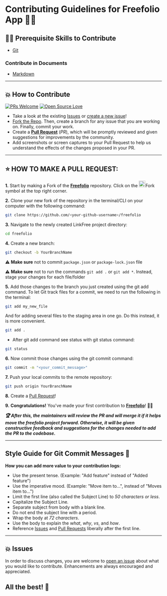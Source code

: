 # Contributing Guidelines for Freefolio App 👨‍💻

## 👨‍💻 Prerequisite Skills to Contribute

- [Git](https://git-scm.com/)

### Contribute in Documents

- [Markdown](https://www.markdownguide.org/basic-syntax/)

---

## 💥 How to Contribute

[![PRs Welcome](https://img.shields.io/badge/PRs-welcome-brightgreen.svg?style=flat-square)](https://github.com/OSSPhilippines/freefolio/pulls)
[![Open Source Love](https://badges.frapsoft.com/os/v1/open-source.png?v=103)](https://github.com/OSSPhilippines/freefolio)

- Take a look at the existing [Issues](https://github.com/OSSPhilippines/freefolio/issues) or [create a new issue](https://github.com/OSSPhilippines/freefolio/issues/new/choose)!
- [Fork the Repo](https://github.com/OSSPhilippines/freefolio/fork). Then, create a branch for any issue that you are working on. Finally, commit your work.
- Create a **[Pull Request](https://github.com/OSSPhilippines/freefolio/compare)** (_PR_), which will be promptly reviewed and given suggestions for improvements by the community.
- Add screenshots or screen captures to your Pull Request to help us understand the effects of the changes proposed in your PR.

---

## ⭐ HOW TO MAKE A PULL REQUEST:

**1.** Start by making a Fork of the [**Freefolio**](https://github.com/OSSPhilippines/freefolio) repository. Click on the <a href="https://github.com/OSSPhilippines/freefolio/fork"><img src="https://i.imgur.com/G4z1kEe.png" height="21" width="21"></a>Fork symbol at the top right corner.

**2.** Clone your new fork of the repository in the terminal/CLI on your computer with the following command:

```bash
git clone https://github.com/<your-github-username>/freefolio
```

**3.** Navigate to the newly created LinkFree project directory:

```bash
cd freefolio
```

**4.** Create a new branch:

```bash
git checkout -b YourBranchName
```

⚠️ **Make sure** not to commit `package.json` or `package-lock.json` file

⚠️ **Make sure** not to run the commands `git add .` or `git add *`. Instead, stage your changes for each file/folder

**5.** Add those changes to the branch you just created using the git add command. To let Git track files for a commit, we need to run the following in the terminal:

```bash
git add my_new_file
```
And for adding several files to the staging area in one go. Do this instead, it is more convenient.

```bash
git add .
```

- After git add command see status with git status command:

```bash
git status
```

**6.** Now commit those changes using the git commit command:

```bash
git commit -m "<your_commit_message>"
```

**7.** Push your local commits to the remote repository:

```bash
git push origin YourBranchName
```

**8.** Create a [Pull Request](https://help.github.com/en/github/collaborating-with-issues-and-pull-requests/creating-a-pull-request)!

**9.** **Congratulations!** You've made your first contribution to [**Freefolio**](https://github.com/OSSPhilippines/freefolio)! 🙌🏼

**_:trophy: After this, the maintainers will review the PR and will merge it if it helps move the freefolio project forward. Otherwise, it will be given constructive feedback and suggestions for the changes needed to add the PR to the codebase._**

---

## Style Guide for Git Commit Messages :memo:

**How you can add more value to your contribution logs:**

- Use the present tense. (Example: "Add feature" instead of "Added feature")
- Use the imperative mood. (Example: "Move item to...", instead of "Moves item to...")
- Limit the first line (also called the Subject Line) to _50 characters or less_.
- Capitalize the Subject Line.
- Separate subject from body with a blank line.
- Do not end the subject line with a period.
- Wrap the body at _72 characters_.
- Use the body to explain the _what_, _why_, _vs_, and _how_.
- Reference [Issues](https://github.com/OSSPhilippines/freefolio/issues) and [Pull Requests](https://github.com/OSSPhilippines/freefolio/pulls) liberally after the first line.

---

## 💥 Issues

In order to discuss changes, you are welcome to [open an issue](https://github.com/OSSPhilippines/freefolio/issues/new/choose) about what you would like to contribute. Enhancements are always encouraged and appreciated.

## All the best! 🥇
